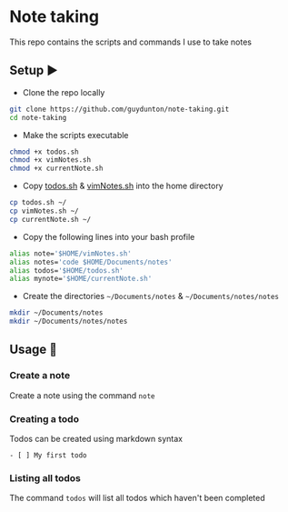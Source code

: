# Note taking

This repo contains the scripts and commands I use to take notes

## Setup :arrow_forward:

- Clone the repo locally

```bash
git clone https://github.com/guydunton/note-taking.git
cd note-taking
```

- Make the scripts executable

```bash
chmod +x todos.sh
chmod +x vimNotes.sh
chmod +x currentNote.sh
```

- Copy [todos.sh](./todos.sh) & [vimNotes.sh](./vimNotes.sh) into the home directory

```bash
cp todos.sh ~/
cp vimNotes.sh ~/
cp currentNote.sh ~/
```

- Copy the following lines into your bash profile

```bash
alias note='$HOME/vimNotes.sh'
alias notes='code $HOME/Documents/notes'
alias todos='$HOME/todos.sh'
alias mynote='$HOME/currentNote.sh'
```

- Create the directories `~/Documents/notes` & `~/Documents/notes/notes`

```bash
mkdir ~/Documents/notes
mkdir ~/Documents/notes/notes
```

## Usage :memo:

### Create a note

Create a note using the command `note`

### Creating a todo

Todos can be created using markdown syntax

```
- [ ] My first todo
```

### Listing all todos

The command `todos` will list all todos which haven't been completed
